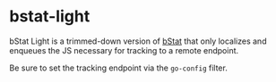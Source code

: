 bstat-light
===========

bStat Light is a trimmed-down version of [bStat](https://github.com/misterbisson/bstat) that only localizes and enqueues the JS necessary for tracking to a remote endpoint.

Be sure to set the tracking endpoint via the `go-config` filter.
